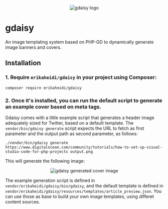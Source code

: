 <p align="center">
  <img src="https://user-images.githubusercontent.com/293241/121391345-8cb16480-c94e-11eb-9f86-1449e81034cc.png" alt="gdaisy logo">
  </p>
  
# gdaisy

An image templating system based on PHP-GD to dynamically generate image banners and covers.

## Installation

### 1. Require `erikaheidi/gdaisy` in your project using Composer:

```shell
composer require erikaheidi/gdaisy
```

### 2. Once it's installed, you can run the default script to generate an example cover based on meta tags.

Gdaisy comes with a little example script that generates a header image adequately sized for Twitter, based on a default template. The `vendor/bin/gdaisy generate` script expects the URL to fetch as first parameter and the output path as second parameter, as follows:

```shell
./vendor/bin/gdaisy generate https://www.digitalocean.com/community/tutorials/how-to-set-up-visual-studio-code-for-php-projects output.png
```

This will generate the following image:

<p align="center">
  <img src="https://user-images.githubusercontent.com/293241/121399169-77403880-c956-11eb-8aba-f2383e260ef0.png" alt="gdaisy generated cover image">
  </p>

The example generation script is defined in `vendor/erikaheidi/gdaisy/bin/gdaisy`, and the default template is defined in `vendor/erikaheidi/gdaisy/resources/templates/article_preview.json`. You can use those as base to build your own image templates, using differet content sources.


